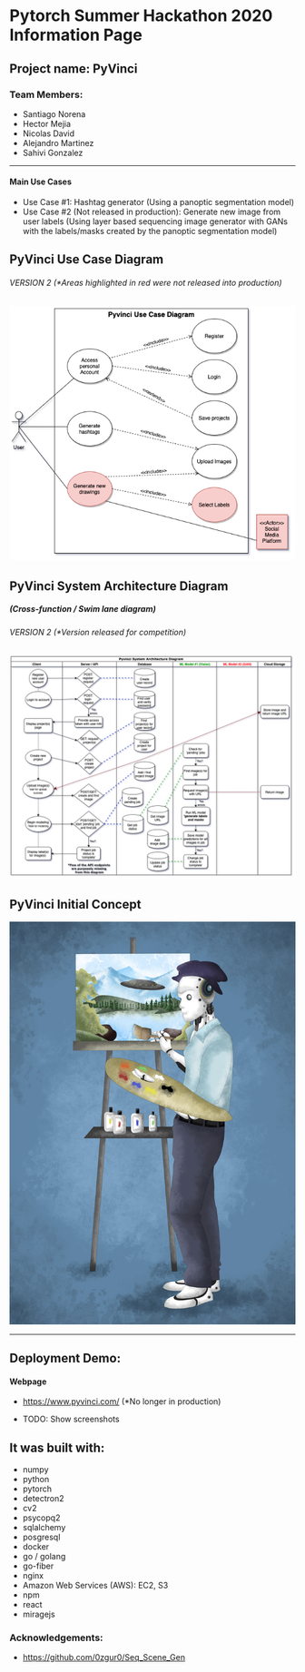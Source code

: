 # Pytorch Summer Hackathon 2020 Information Page

## Project name: PyVinci

### Team Members:
- Santiago Norena
- Hector Mejia
- Nicolas David
- Alejandro Martinez
- Sahivi Gonzalez
---------------------------------------------------------------------------------------

#### Main Use Cases
- Use Case #1: Hashtag generator (Using a panoptic segmentation model)
- Use Case #2 (Not released in production): Generate new image from user labels (Using layer based sequencing image generator with GANs with the labels/masks created by the panoptic segmentation model)

## PyVinci Use Case Diagram 
###### VERSION 2 (*Areas highlighted in red were not released into production)
![use case diagram](architecture/UML-Diagrams/version-2/PyVinci-UseCase-Diagram.png)

## PyVinci System Architecture Diagram 
##### (Cross-function / Swim lane diagram)
###### VERSION 2 (*Version released for competition)
![cross-function / swim lane diagram](architecture/UML-Diagrams/version-2/PyVinci-System-Architecture-Diagram.png)

## PyVinci Initial Concept
![PyVinci Initial(use case #2)](client/pyvinci_final.png)

---------------------------------------------------------------------------------------
## Deployment Demo:

#### Webpage
- https://www.pyvinci.com/ (*No longer in production)


- TODO: Show screenshots


## It was built with:
- numpy
- python
- pytorch
- detectron2
- cv2
- psycopq2
- sqlalchemy
- posgresql
- docker
- go / golang 
- go-fiber
- nginx
- Amazon Web Services (AWS): EC2, S3
- npm
- react
- miragejs

### Acknowledgements:
- https://github.com/0zgur0/Seq_Scene_Gen

